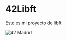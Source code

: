 # 42Libft
Este es mi proyecto de libft

![42 Madrid]([https://www.42madrid.com/wp-content/uploads/2020/05/42-Madrid-Quiz-1366x621.jpg](https://www.42madrid.com/wp-content/uploads/2019/11/logo-header@2x.png)https://www.42madrid.com/wp-content/uploads/2019/11/logo-header@2x.png)
